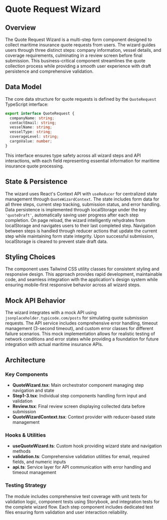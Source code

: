 # Quote Request Wizard

## Overview

The Quote Request Wizard is a multi-step form component designed to collect maritime insurance quote requests from users. The wizard guides users through three distinct steps: company information, vessel details, and coverage requirements, culminating in a review screen before final submission. This business-critical component streamlines the quote collection process while providing a smooth user experience with draft persistence and comprehensive validation.

## Data Model

The core data structure for quote requests is defined by the `QuoteRequest` TypeScript interface:

```typescript
export interface QuoteRequest {
  companyName: string;
  contactEmail: string;
  vesselName: string;
  vesselType: string;
  coverageLevel: string;
  cargoValue: number;
}
```

This interface ensures type safety across all wizard steps and API interactions, with each field representing essential information for maritime insurance quote processing.

## State & Persistence

The wizard uses React's Context API with `useReducer` for centralized state management through `QuoteWizardContext`. The state includes form data for all three steps, current step tracking, submission status, and error handling. Data persistence is implemented through localStorage under the key `'quoteDraft'`, automatically saving user progress after each step completion. On page reload, the wizard intelligently rehydrates from localStorage and navigates users to their last completed step. Navigation between steps is handled through reducer actions that update the current step while maintaining form state integrity. Upon successful submission, localStorage is cleared to prevent stale draft data.

## Styling Choices

The component uses Tailwind CSS utility classes for consistent styling and responsive design. This approach provides rapid development, maintainable code, and seamless integration with the application's design system while ensuring mobile-first responsive behavior across all wizard steps.

## Mock API Behavior

The wizard integrates with a mock API using `jsonplaceholder.typicode.com/posts` for simulating quote submission requests. The API service includes comprehensive error handling, timeout management (3-second timeout), and custom error classes for different failure scenarios. This mock implementation allows for realistic testing of network conditions and error states while providing a foundation for future integration with actual maritime insurance APIs.

## Architecture

### Key Components

- **QuoteWizard.tsx**: Main orchestrator component managing step navigation and state
- **Step1-3.tsx**: Individual step components handling form input and validation
- **Review.tsx**: Final review screen displaying collected data before submission
- **QuoteWizardContext.tsx**: Context provider with reducer-based state management

### Hooks & Utilities

- **useQuoteWizard.ts**: Custom hook providing wizard state and navigation methods
- **validation.ts**: Comprehensive validation utilities for email, required fields, and numeric inputs
- **api.ts**: Service layer for API communication with error handling and timeout management

### Testing Strategy

The module includes comprehensive test coverage with unit tests for validation logic, component tests using Storybook, and integration tests for the complete wizard flow. Each step component includes dedicated test files ensuring form validation and user interaction reliability.
